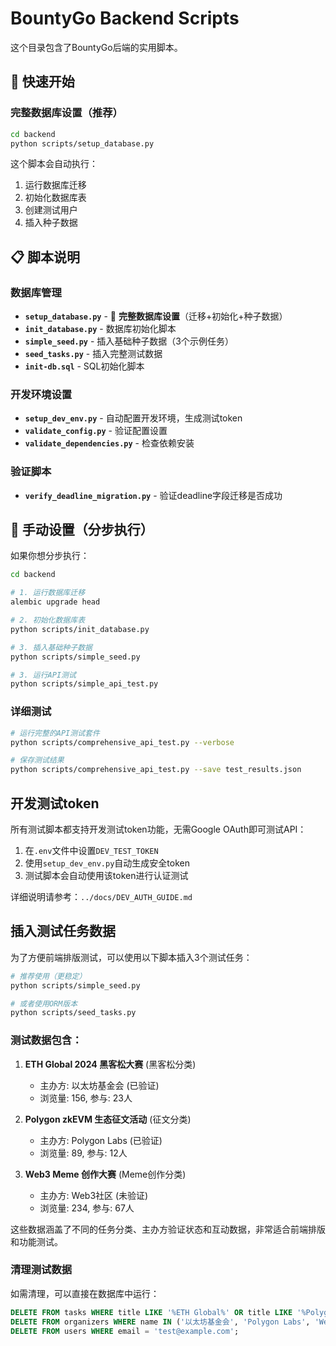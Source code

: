 # BountyGo Backend Scripts

这个目录包含了BountyGo后端的实用脚本。

## 🚀 快速开始

### 完整数据库设置（推荐）
```bash
cd backend
python scripts/setup_database.py
```
这个脚本会自动执行：
1. 运行数据库迁移
2. 初始化数据库表
3. 创建测试用户
4. 插入种子数据

## 📋 脚本说明

### 数据库管理
- **`setup_database.py`** - 🌟 **完整数据库设置**（迁移+初始化+种子数据）
- **`init_database.py`** - 数据库初始化脚本
- **`simple_seed.py`** - 插入基础种子数据（3个示例任务）
- **`seed_tasks.py`** - 插入完整测试数据
- **`init-db.sql`** - SQL初始化脚本

### 开发环境设置
- **`setup_dev_env.py`** - 自动配置开发环境，生成测试token
- **`validate_config.py`** - 验证配置设置
- **`validate_dependencies.py`** - 检查依赖安装

### 验证脚本
- **`verify_deadline_migration.py`** - 验证deadline字段迁移是否成功

## 🔧 手动设置（分步执行）

如果你想分步执行：

```bash
cd backend

# 1. 运行数据库迁移
alembic upgrade head

# 2. 初始化数据库表
python scripts/init_database.py

# 3. 插入基础种子数据
python scripts/simple_seed.py

# 3. 运行API测试
python scripts/simple_api_test.py
```

### 详细测试
```bash
# 运行完整的API测试套件
python scripts/comprehensive_api_test.py --verbose

# 保存测试结果
python scripts/comprehensive_api_test.py --save test_results.json
```

## 开发测试token

所有测试脚本都支持开发测试token功能，无需Google OAuth即可测试API：

1. 在`.env`文件中设置`DEV_TEST_TOKEN`
2. 使用`setup_dev_env.py`自动生成安全token
3. 测试脚本会自动使用该token进行认证测试

详细说明请参考：`../docs/DEV_AUTH_GUIDE.md`

## 插入测试任务数据

为了方便前端排版测试，可以使用以下脚本插入3个测试任务：

```bash
# 推荐使用（更稳定）
python scripts/simple_seed.py

# 或者使用ORM版本
python scripts/seed_tasks.py
```

### 测试数据包含：

1. **ETH Global 2024 黑客松大赛** (黑客松分类)
   - 主办方: 以太坊基金会 (已验证)
   - 浏览量: 156, 参与: 23人

2. **Polygon zkEVM 生态征文活动** (征文分类)
   - 主办方: Polygon Labs (已验证)
   - 浏览量: 89, 参与: 12人

3. **Web3 Meme 创作大赛** (Meme创作分类)
   - 主办方: Web3社区 (未验证)
   - 浏览量: 234, 参与: 67人

这些数据涵盖了不同的任务分类、主办方验证状态和互动数据，非常适合前端排版和功能测试。

### 清理测试数据

如需清理，可以直接在数据库中运行：

```sql
DELETE FROM tasks WHERE title LIKE '%ETH Global%' OR title LIKE '%Polygon zkEVM%' OR title LIKE '%Meme 创作%';
DELETE FROM organizers WHERE name IN ('以太坊基金会', 'Polygon Labs', 'Web3社区');
DELETE FROM users WHERE email = 'test@example.com';
```